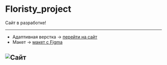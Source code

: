 # Floristy_project
Сайт в разработке! 

---
- Адаптивная верстка -> [перейти на сайт](https://shiverskikh.github.io/Floristy_project/)
- Макет -> [макет c Figma](https://www.figma.com/file/4nADZyvZTYLMCpIC0WTzk4/floristry?node-id=0%3A1&mode=dev)

![Сайт](img/Главная.jpg)
---
